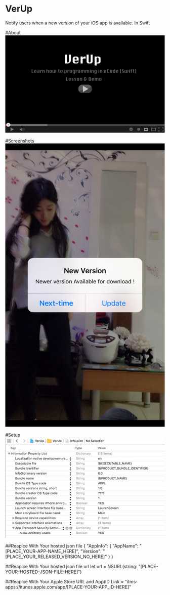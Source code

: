 # VerUp
Notify users when a new version of your iOS app is available. In Swift 

#About
[![ScreenShot](https://raw.githubusercontent.com/garygng/VerUp/master/VerUp/VerUp_Youtube_Video1.png)](https://www.youtube.com/user/gngmanager)

#Screenshots
![alt tag](https://raw.githubusercontent.com/garygng/VerUp/master/VerUp/Simulator%20Screen%20Shot%20Apr%209%2C%202016%2C%2006.15.34.png)

#Setup
![alt tag](https://raw.githubusercontent.com/garygng/VerUp/master/VerUp/Screen%20Shot%202016-04-09%20at%2005.52.21.png)


##Reaplce With Your hosted json file <EXAMPLE>
{
  "AppInfo": {
        "AppName": "[PLACE_YOUR-APP-NAME_HERE]",
        "Version": "[PLACE_YOUR_RELEASED_VERSION_NO_HERE]"
    }
}

##Reaplce With Your hosted json file url
let url = NSURL(string: "[PLACE-YOUR-HOSTED-JSON-FILE-HERE]")


##Reaplce With Your Apple Store URL and App)ID
Link = "itms-apps://itunes.apple.com/app/[PLACE-YOUR-APP_ID-HERE]"


